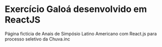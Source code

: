 # Exercício Galoá desenvolvido em ReactJS 
Página fictícia de Anais de Simpósio Latino Americano com React.js para processo seletivo da Chuva.inc

